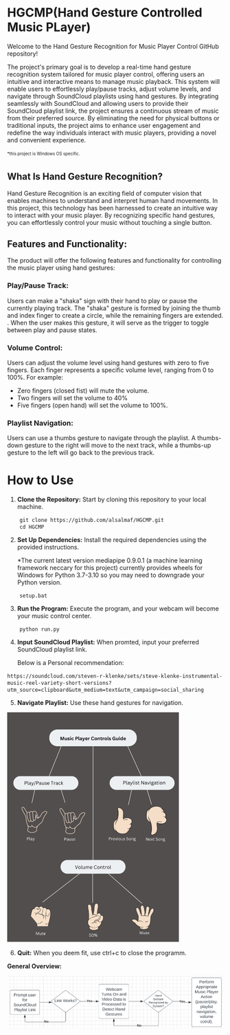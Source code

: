 # HGCMP(Hand Gesture Controlled Music PLayer)
Welcome to the Hand Gesture Recognition for Music Player Control GitHub repository!  

The project's primary goal is to develop a real-time hand gesture recognition system tailored for music player control, offering users an intuitive and interactive means to manage music playback. This system will enable users to effortlessly play/pause tracks, adjust volume levels, and navigate through SoundCloud playlists using hand gestures. By integrating seamlessly with SoundCloud and allowing users to provide their SoundCloud playlist link, the project ensures a continuous stream of music from their preferred source. By eliminating the need for physical buttons or traditional inputs, the project aims to enhance user engagement and redefine the way individuals interact with music players, providing a novel and convenient experience.  
  
<sub><sup>*this project is Windows OS specific.</sup></sub>

## What Is Hand Gesture Recognition?
Hand Gesture Recognition is an exciting field of computer vision that enables machines to understand and interpret human hand movements. In this project, this technology has been harnessed to create an intuitive way to interact with your music player. By recognizing specific hand gestures, you can effortlessly control your music without touching a single button.


## Features and Functionality:

The product will offer the following features and functionality for controlling the music player using hand gestures:

### Play/Pause Track:
Users can make a "shaka" sign with their hand to play or pause the currently playing track. The "shaka" gesture is formed by joining the thumb and index finger to create a circle, while the remaining fingers are extended. . When the user makes this gesture, it will serve as the trigger to toggle between play and pause states.

### Volume Control:
Users can adjust the volume level using hand gestures with zero to five fingers. Each finger represents a specific volume level, ranging from 0 to 100%. For example:

- Zero fingers (closed fist) will mute the volume.
- Two fingers will set the volume to 40%
- Five fingers (open hand) will set the volume to 100%.


### Playlist Navigation:
Users can use a thumbs gesture to navigate through the playlist. A thumbs-down gesture to the right will move to the next track, while a thumbs-up gesture to the left will go back to the previous track.

# How to Use

1. **Clone the Repository:** Start by cloning this repository to your local machine.
```
    git clone https://github.com/alsalmaf/HGCMP.git
    cd HGCMP
```

2. **Set Up Dependencies:** Install the required dependencies using the provided instructions.
       
   *The current latest version mediapipe 0.9.0.1 (a machine learning framework neccary for this project) currently provides wheels for Windows for Python 3.7-3.10 so you may need to downgrade your Python version.
```
    setup.bat
```

3. **Run the Program:** Execute the program, and your webcam will become your music control center.
```
    python run.py
```

4. **Input SoundCloud Playlist:** When promted, input your preferred SoundCloud playlist link.
       
   Below is a Personal recommendation:
```
https://soundcloud.com/steven-r-klenke/sets/steve-klenke-instrumental-music-reel-variety-short-versions?utm_source=clipboard&utm_medium=text&utm_campaign=social_sharing
```
5. **Navigate Playlist:** Use these hand gestures for navigation.
<img src="https://github.com/alsalmaf/HGCMP_CS469/blob/main/instructionSetDiagram.png" width="400">

6. **Quit:** When you deem fit, use ctrl+c to close the programm.

  **General Overview:**
     
<img src="https://github.com/alsalmaf/HGCMP_CS469/blob/main/systemOverview.png" width="600">

